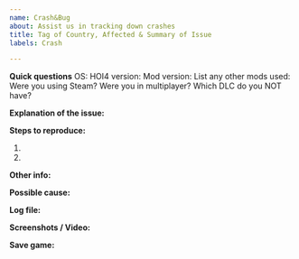 ```yaml
---
name: Crash&Bug
about: Assist us in tracking down crashes
title: Tag of Country, Affected & Summary of Issue
labels: Crash

---
```


**Quick questions**
OS:
HOI4 version:
Mod version:
List any other mods used:
Were you using Steam?
Were you in multiplayer?
Which DLC do you NOT have?

**Explanation of the issue:**


**Steps to reproduce:**

1.

2.

**Other info:**


**Possible cause:**


**Log file:**
<!-- If you have the log file: zip it before you drag & drop it here. Both error log and game log are useful to us.-->

**Screenshots / Video:**
<!-- Drag & drop screenshots here. Use youtube or other video hosting to upload video. -->

**Save game:**
<!-- Zip it before you drag & drop it here. -->
